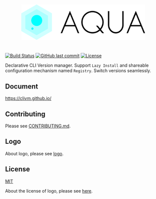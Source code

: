 <p align="center" width="100%">
<img src="./logo/clivm_horizontal.svg" width="400">
</p>

#

[![Build Status](https://github.com/clivm/clivm/workflows/test/badge.svg)](https://github.com/clivm/clivm/actions)
[![GitHub last commit](https://img.shields.io/github/last-commit/clivm/clivm.svg)](https://github.com/clivm/clivm)
[![License](http://img.shields.io/badge/license-mit-blue.svg?style=flat-square)](https://raw.githubusercontent.com/clivm/clivm/main/LICENSE)

Declarative CLI Version manager. Support `Lazy Install` and shareable configuration mechanism named `Registry`. Switch versions seamlessly.

## Document

https://clivm.github.io/

## Contributing

Please see [CONTRIBUTING.md](CONTRIBUTING.md).

## Logo

About logo, please see [logo](logo).

## License

[MIT](LICENSE)

About the license of logo, please see [here](logo/README.md#license).
